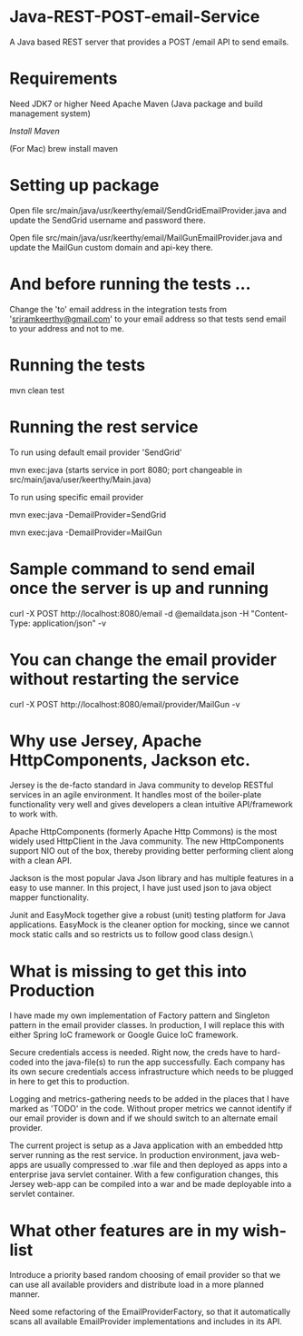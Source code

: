 # Java-REST-POST-email-Service

A Java based REST server that provides a POST /email API to send emails.

# Requirements

Need JDK7 or higher
Need Apache Maven (Java package and build management system)

_Install Maven_

(For Mac) brew install maven

# Setting up package

Open file src/main/java/usr/keerthy/email/SendGridEmailProvider.java and update the SendGrid username and password there.

Open file src/main/java/usr/keerthy/email/MailGunEmailProvider.java and update the MailGun custom domain and api-key there.

# And before running the tests ...

Change the 'to' email address in the integration tests from 'sriramkeerthy@gmail.com' to your email address so that tests send email to your address and not to me.

# Running the tests

mvn clean test

# Running the rest service

To run using default email provider 'SendGrid'

mvn exec:java (starts service in port 8080; port changeable in src/main/java/user/keerthy/Main.java)

To run using specific email provider

mvn exec:java -DemailProvider=SendGrid

mvn exec:java -DemailProvider=MailGun

# Sample command to send email once the server is up and running

curl -X POST http://localhost:8080/email -d @emaildata.json -H "Content-Type: application/json" -v

# You can change the email provider without restarting the service

curl -X POST http://localhost:8080/email/provider/MailGun -v

# Why use Jersey, Apache HttpComponents, Jackson etc.

Jersey is the de-facto standard in Java community to develop RESTful services in an agile environment. It handles most of the boiler-plate functionality very well and gives developers a clean intuitive API/framework to work with.

Apache HttpComponents (formerly Apache Http Commons) is the most widely used HttpClient in the Java community. The new HttpComponents support NIO out of the box, thereby providing better performing client along with a clean API.

Jackson is the most popular Java Json library and has multiple features in a easy to use manner. In this project, I have just used json to java object mapper functionality.

Junit and EasyMock together give a robust (unit) testing platform for Java applications. EasyMock is the cleaner option for mocking, since we cannot mock static calls and so restricts us to follow good class design.\

# What is missing to get this into Production

I have made my own implementation of Factory pattern and Singleton pattern in the email provider classes. In production, I will replace this with either Spring IoC framework or Google Guice IoC framework.

Secure credentials access is needed. Right now, the creds have to hard-coded into the java-file(s) to run the app successfully. Each company has its own secure credentials access infrastructure which needs to be plugged in here to get this to production.

Logging and metrics-gathering needs to be added in the places that I have marked as 'TODO' in the code. Without proper metrics we cannot identify if our email provider is down and if we should switch to an alternate email provider.

The current project is setup as a Java application with an embedded http server running as the rest service. In production environment, java web-apps are usually compressed to .war file and then deployed as apps into a enterprise java servlet container. With a few configuration changes, this Jersey web-app can be compiled into a war and be made deployable into a servlet container.

# What other features are in my wish-list

Introduce a priority based random choosing of email provider so that we can use all available providers and distribute load in a more planned manner.

Need some refactoring of the EmailProviderFactory, so that it automatically scans all available EmailProvider implementations and includes in its API.
